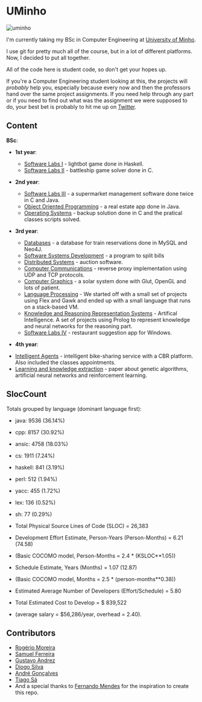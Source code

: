 # UMinho

![uminho](http://www4.di.uminho.pt/~jmf/IMAGES/um_eeng.gif)

I'm currently taking my BSc in Computer Engineering at [University of Minho](https://www.uminho.pt/EN/).

I use git for pretty much all of the course, but in a lot of different platforms. Now, I decided to put all together.

All of the code here is student code, so don't get your hopes up.

If you're a Computer Engineering student looking at this, the projects will *probably* help you, especially because every now and then the professors hand over the same project assignments. If you need help through any part or if you need to find out what was the assignment we were supposed to do, your best bet is probably to hit me up on [Twitter](https://twitter.com/rgllm).

## Content

**BSc**:

* **1st year**:
    - [Software Labs I](https://github.com/rgllm/uminho/tree/master/01/LI1) - lightbot game done in Haskell.
    - [Software Labs II](https://github.com/rgllm/uminho/tree/master/01/LI2) - battleship game solver done in C.

* **2nd year**:
    - [Software Labs III](https://github.com/rgllm/uminho/tree/master/02/LI3) - a supermarket management software done twice in C and Java.
    - [Object Oriented Programming](https://github.com/rgllm/uminho/tree/master/02/POO) - a real estate app done in Java.
    - [Operating Systems](https://github.com/rgllm/uminho/tree/master/02/SO) - backup solution done in C and the pratical classes scripts solved.

* **3rd year**:
    - [Databases](https://github.com/rgllm/uminho/tree/master/03/BD/mysql)  - a database for train reservations done in MySQL and Neo4J.
    - [Software Systems Development](https://github.com/rgllm/uminho/tree/master/03/DSS/) - a program to split bills
    - [Distributed Systems](https://github.com/rgllm/uminho/tree/master/03/SD) - auction software.
    - [Computer Communications](https://github.com/rgllm/uminho/tree/master/03/CC) - reverse proxy implementation using UDP and TCP protocols.
    - [Computer Graphics](https://github.com/rgllm/uminho/tree/master/03/CG) - a solar system done with Glut, OpenGL and lots of patient.
    - [Language Processing](https://github.com/rgllm/uminho/tree/master/03/PL) - We started off with a small set of projects using Flex and Gawk and ended up with a small language that runs on a stack-based VM.
    - [Knowledge and Reasoning Representation Systems](https://github.com/rgllm/uminho/tree/master/03/SRCR) - Artifical Intelligence. A set of projects using Prolog to represent knowledge and neural networks for the reasoning part.
    - [Software Labs IV](https://github.com/rgllm/uminho/tree/master/03/LI4) - restaurant suggestion app for Windows.

* **4th year**:
- [Intelligent Agents](https://github.com/rgllm/uminho/tree/master/04/AI)  - intelligent bike-sharing service with a CBR platform. Also included the classes appointments.
- [Learning and knowledge extraction](https://github.com/rgllm/uminho/tree/master/04/AEC) - paper about genetic algorithms, artificial neural networks and reinforcement learning.

## SlocCount


Totals grouped by language (dominant language first):
- java:          9536 (36.14%)
- cpp:           8157 (30.92%)
- ansic:         4758 (18.03%)
- cs:            1911 (7.24%)
- haskell:        841 (3.19%)
- perl:           512 (1.94%)
- yacc:           455 (1.72%)
- lex:            136 (0.52%)
- sh:              77 (0.29%)


- Total Physical Source Lines of Code (SLOC)                = 26,383
- Development Effort Estimate, Person-Years (Person-Months) = 6.21 (74.58)
- (Basic COCOMO model, Person-Months = 2.4 * (KSLOC**1.05))
- Schedule Estimate, Years (Months)                         = 1.07 (12.87)
- (Basic COCOMO model, Months = 2.5 * (person-months**0.38))
- Estimated Average Number of Developers (Effort/Schedule)  = 5.80
- Total Estimated Cost to Develop                           = $ 839,522
- (average salary = $56,286/year, overhead = 2.40).
                          
                          
## Contributors

* [Rogério Moreira](https://github.com/rgllm)
* [Samuel Ferreira](https://github.com/munybt)
* [Gustavo Andrez](https://github.com/Gandrez)
* [Diogo Silva](https://github.com/dios95)
* [André Gonçalves](https://github.com/Simbs38)
* [Tiago Sá](https://github.com/ReiDeGuisande)
* And a special thanks to [Fernando Mendes](https://github.com/fribmendes) for the inspiration to create this repo.
